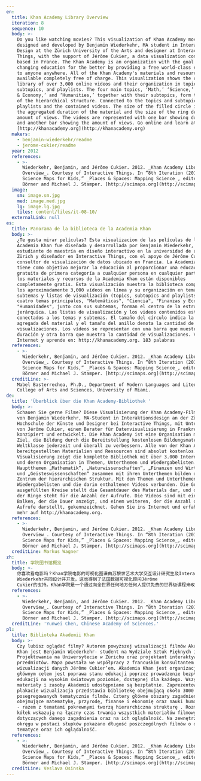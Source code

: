 ```yaml
---
en:
  title: Khan Academy Library Overview
  iteration: 8
  sequence: 10
  body: >-
    Do you like watching movies? This visualization of Khan Academy movies was
    designed and developed by Benjamin Wiederkehr, MA student in Interaction
    Design at the Zürich University of the Arts and designer at Interactive
    Things, with the support of Jérôme Cukier, a data visualization consultant
    based in France. The Khan Academy is an organization with the goal of
    changing education for the better by providing a free world-class education
    to anyone anywhere. All of the Khan Academy's materials and resources are
    available completely free of charge. This visualization shows the complete
    library of over 3,000 online videos and their organization in topics,
    subtopics, and playlists. The four main topics, ‘Math,’ ‘Science,’ ‘Finance
    & Economy,’ and ‘Humanities,’ together with their subtopics, form the center
    of the hierarchical structure. Connected to the topics and subtopics are the
    playlists and the contained videos. The size of the filled circle indicates
    the aggregated duration of the material and the size of the ring denotes the
    amount of views. The videos are represented with one bar showing duration
    and another bar showing the amount of views. Go online and learn at
    [http://khanacademy.org](http://khanacademy.org)
  makers:
    - benjamin-wiederkehr/readme
    - jerome-cukier/readme
  year: 2012
  references:
    - >-
      Wiederkehr, Benjamin, and Jérôme Cukier. 2012. _Khan Academy Library
      Overview_. Courtesy of Interactive Things. In “8th Iteration (2012):
      Science Maps for Kids,” _Places & Spaces: Mapping Science_, edited by Katy
      Börner and Michael J. Stamper. [http://scimaps.org](http://scimaps.org)
  image:
    sm: image.sm.jpg
    med: image.med.jpg
    lg: image.lg.jpg
    tiles: content/tiles/it-08-10/
  externalLink: null
es:
  title: Panorama de la biblioteca de la Academia Khan
  body: >-
    ¿Te gusta mirar películas? Esta visualizacion de las películas de la
    Academia Khan fue diseñada y desarrollada por Benjamin Wiederkehr,
    estudiante de maestría en diseño interactivo en la universidad de artes de
    Zürich y diseñador en Interactive Things, con el apoyo de Jérôme Cukier, un
    consultor de visualización de datos ubicado en Francia. La Academia Khan
    tiene como objetivo mejorar la educación al proporcionar una educación
    gratuita de primera categoría a cualquier persona en cualquier parte. Todos
    los materiales y recursos de la Academia Khan están disponibles
    completamente gratis. Esta visualización muestra la biblioteca completa de
    los aproximadamente 3,000 vídeos en línea y su organización en temas,
    subtemas y listas de visualización (topics, subtopics and playlists). Los
    cuatro temas principales, "Matemáticas", "Ciencia", "Finanzas y Economía" y
    "Humanidades", junto con sus subtemas, forman el centro de la estructura
    jerárquica. Las listas de visualización y los videos contenidos están
    conectados a los temas y subtemas. El tamaño del círculo indica la duración
    agregada del material y el tamaño del anillo denota la cantidad de
    visualizaciones. Los vídeos se representan con una barra que muestra la
    duración y otra barra que muestra la cantidad de visualizaciones. Ve a
    Internet y aprende en: http://khanacademy.org. 183 palabras
  references:
    - >-
      Wiederkehr, Benjamin, and Jérôme Cukier. 2012. _Khan Academy Library
      Overview_. Courtesy of Interactive Things. In “8th Iteration (2012):
      Science Maps for Kids,” _Places & Spaces: Mapping Science_, edited by Katy
      Börner and Michael J. Stamper. [http://scimaps.org](http://scimaps.org)
  creditLine: >-
    Mabel Basterrechea, Ph.D., Department of Modern Languages and Literatures,
    College of Arts and Sciences, University of Miami.
de:
  title: 'Überblick über die Khan Academy-Bibliothek '
  body: >-
    Schauen Sie gerne Filme? Diese Visualisierung der Khan Academy-Filme wurde
    von Benjamin Wiederkehr, MA-Student in Interaktionsdesign an der Zürcher
    Hochschule der Künste und Designer bei Interactive Things, mit Unterstützung
    von Jérôme Cukier, einem Berater für Datenvisualisierung in Frankreich,
    konzipiert und entwickelt. Die Khan Academy ist eine Organisation mit dem
    Ziel, die Bildung durch die Bereitstellung kostenlosen Bildungsmaterials von
    Weltklasse jederzeit und überall zu verbessern. Alle von der Khan Academy
    bereitgestellten Materialien und Ressourcen sind absolut kostenlos. Diese
    Visualisierung zeigt die komplette Bibliothek mit über 3.000 Internet-Videos
    und deren Organisation in Themen, Unterthemen und Wiedergabelisten. Die vier
    Hauptthemen „Mathematik“, „Naturwissenschaften“, „Finanzen und Wirtschaft“
    und „Geisteswissenschaften“ zusammen mit ihren Unterthemen bilden das
    Zentrum der hierarchischen Struktur. Mit den Themen und Unterthemen sind
    Wiedergabelisten und die darin enthaltenen Videos verbunden. Die Größe der
    ausgefüllten Kreise stellt die Gesamtdauer des Materials dar, und die Größe
    der Ringe steht für die Anzahl der Aufrufe. Die Videos sind mit einem
    Balken, der die Dauer anzeigt, und einem weiteren, der die Anzahl der
    Aufrufe darstellt, gekennzeichnet. Gehen Sie ins Internet und erfahren Sie
    mehr auf http://khanacademy.org.
  references:
    - >-
      Wiederkehr, Benjamin, and Jérôme Cukier. 2012. _Khan Academy Library
      Overview_. Courtesy of Interactive Things. In “8th Iteration (2012):
      Science Maps for Kids,” _Places & Spaces: Mapping Science_, edited by Katy
      Börner and Michael J. Stamper. [http://scimaps.org](http://scimaps.org)
  creditLine: Markus Wagner
zh:
  title: 学院图书馆概览
  body: >-
    你喜欢看电影吗？Khan学院电影的可视化图谱由苏黎世艺术大学交互设计研究生及Interactive Things的设计师Benjamin
    Wiederkehr共同设计并开发，这也得到了法国数据可视化顾问Jérôme
    Cukier的支持。Khan学院是一个通过向全世界任何地方任何人提供免费的世界级课程来改变教育的组织。所有Khan学院的材料和资源都完全免费。这一可视化地图展示了超过3000个在线视频和基于主题、子主题和播放列表的图书馆资源。四大主要领域——数学、科学、财政和经济、人文，以及他们的子主题构成了层级结构的中心。将这些主题和子主题相连的是播放列表及其包含的视频。实心圆的大小表示材料的聚合的持续时间，圆圈的大小表示播放次数。视频使用条形展示持续时间，用另一条形展示播放次数。上网学习请访问http://khanacademy.org。
  references:
    - >-
      Wiederkehr, Benjamin, and Jérôme Cukier. 2012. _Khan Academy Library
      Overview_. Courtesy of Interactive Things. In “8th Iteration (2012):
      Science Maps for Kids,” _Places & Spaces: Mapping Science_, edited by Katy
      Börner and Michael J. Stamper. [http://scimaps.org](http://scimaps.org)
  creditLine: 'Yunwei Chen, Chinese Academy of Sciences.'
pl:
  title: Biblioteka Akademii Khan
  body: >-
    Czy lubisz oglądać filmy? Autorem powyższej wizualizacji filmów Akademii
    Khan jest Benjamin Wiederkehr- student na Wydziale Sztuk Pięknych i
    Projektowania na Uniwersytecie w Zürichu oraz projektant interaktywnych
    przedmiotów. Mapa powstała we współpracy z francuskim konsultantem ds.
    wizualizacji danych Jérôme Cukier’em. Akademia Khan jest organizacją, której
    głównym celem jest poprawa stanu edukacji poprzez prowadzenie bezpłatnej
    edukacji na wysokim światowym poziomie, dostępnej dla każdego. Wszystkie
    materiały i zasoby Akademii udostępniane są bezpłatnie. Zaprezentowana na
    plakacie wizualizacja przedstawia bibliotekę obejmującą około 3000
    posegregowanych tematycznie filmów. Cztery główne obszary zagadnień
    obejmujące matematykę, przyrodę, finanse i ekonomię oraz nauki humanistyczne
    - razem z tematami pokrewnymi tworzą hierarchiczna strukturę . Rozmiary
    kółek wskazują na łączny czas trwania wszystkich materiałów filmowych
    dotyczących danego zagadnienia oraz na ich oglądalność. Na zewnętrznym
    okręgu w postaci słupków pokazano długość poszczególnych filmów o danej
    tematyce oraz ich oglądalność.
  references:
    - >-
      Wiederkehr, Benjamin, and Jérôme Cukier. 2012. _Khan Academy Library
      Overview_. Courtesy of Interactive Things. In “8th Iteration (2012):
      Science Maps for Kids,” _Places & Spaces: Mapping Science_, edited by Katy
      Börner and Michael J. Stamper. [http://scimaps.org](http://scimaps.org)
  creditLine: Veslava Osinska
---
```

